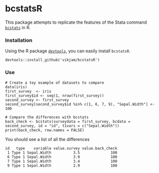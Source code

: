 bcstatsR
======

This package attempts to replicate the features of the Stata command [`bcstats`](https://github.com/PovertyAction/bcstats) in R.

### Installation
Using the R package [`devtools`](https://www.rstudio.com/products/rpackages/devtools/), you can easily install `bcstatsR`.
```
devtools::install_github('vikjam/bcstatsR')
```

### Use
```
# Create a toy example of datasets to compare
data(iris)
first_survey  <- iris
first_survey$id <- seq(1, nrow(first_survey))
second_survey <- first_survey
second_survey[second_survey$id %in% c(1, 6, 7, 9), "Sepal.Width"] <- 100

# Compare the differences with bcstats
back_check <- bcstats(surveydata = first_survey, bcdata = second_survey, id = "id", t1vars = c("Sepal.Width"))
print(back_check, row.names = FALSE)
```
You should see a list of all the differences
```
id   type    variable value.survey value.back_check
 1 Type 1 Sepal.Width          3.5              100
 6 Type 1 Sepal.Width          3.9              100
 7 Type 1 Sepal.Width          3.4              100
 9 Type 1 Sepal.Width          2.9              100
```

